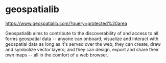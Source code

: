 # geospatialib

https://www.geospatialib.com/?query=protected%20area

Geospatialib aims to contribute to the discoverability of and access to all forms geospatial data -- anyone can onboard, visualize and interact with geospatial data as long as it's served over the web; they can create, draw and symbolize vector layers; and they can design, export and share their own maps -- all in the comfort of a web browser.
